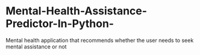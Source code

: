 # Mental-Health-Assistance-Predictor-In-Python-
Mental health application that recommends whether the user needs to seek mental assistance or not
